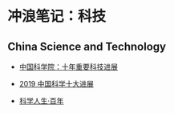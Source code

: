 # 冲浪笔记：科技

## China Science and Technology

- [中国科学院：十年重要科技进展][c1]
- [2019 中国科学十大进展][c2]
- [科学人生·百年][c3]

  [c1]: https://www.cas.cn/zt/kjzt/cas10years/
  [c2]: http://www.bulletin.cas.cn/zhuanti2019/ch/index.aspx
  [c3]: http://kxrsbn.casad.cas.cn/